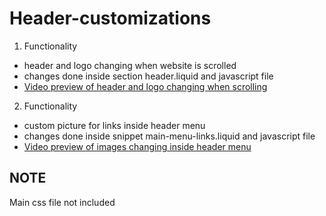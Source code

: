 ﻿# Header-customizations

1. Functionality 
- header and logo changing when website is scrolled
- changes done inside section header.liquid and javascript file
- [Video preview of header and logo changing when scrolling](https://gyazo.com/abfb60185d4e6ac91f47722b9157d330)


2. Functionality 
- custom picture for links inside header menu
- changes done inside snippet main-menu-links.liquid and javascript file
- [Video preview of images changing inside header menu](https://gyazo.com/c55154bdcf5805cdb322afcd40c3e281)

## NOTE
Main css file not included
